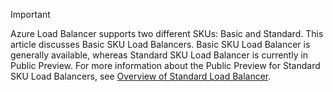 > [!IMPORTANT]
> Azure Load Balancer supports two different SKUs: Basic and Standard. This article discusses Basic SKU Load Balancers. Basic SKU Load Balancer is generally available, whereas Standard SKU Load Balancer is currently in Public Preview. For more information about the Public Preview for Standard SKU Load Balancers, see [Overview of Standard Load Balancer](../articles/load-balancer/load-balancer-standard-overview.md).
